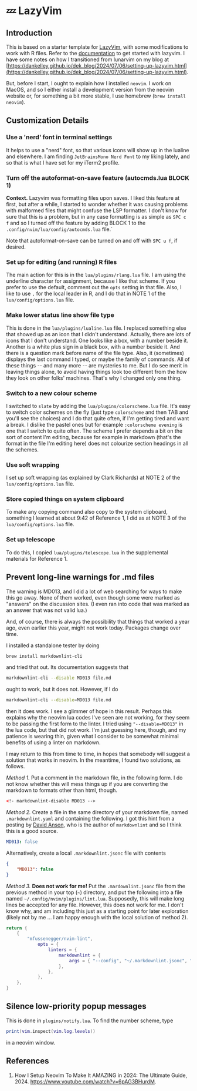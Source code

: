 # 💤 LazyVim

## Introduction

This is based on a starter template for [LazyVim](https://github.com/LazyVim/LazyVim), with some modifications to work with R files. Refer to the [documentation](https://lazyvim.github.io/installation) to get started with lazyvim.  I have some notes on how I transitioned from lunarvim on my blog at [https://dankelley.github.io/dek_blog/2024/07/06/setting-up-lazyvim.html](https://dankelley.github.io/dek_blog/2024/07/06/setting-up-lazyvim.html).

But, before I start, I ought to explain how I installed `neovim`. I work on MacOS, and so I either install a development version from the neovim website or, for something a bit more stable, I use homebrew (`brew install neovim`).

## Customization Details

### Use a 'nerd' font in terminal settings

It helps to use a "nerd" font, so that various icons will show up in the lualine and elsewhere.  I am finding `JetBrainsMono Nerd Font` to my liking lately, and so that is what I have set for my iTerm2 profile.

### Turn off the autoformat-on-save feature (autocmds.lua BLOCK 1)

**Context.** Lazyvim was formatting files upon saves.  I liked this feature at first, but after a while, I started to wonder whether it was causing problems with malformed files that might confuse the LSP formatter.  I don't know for sure that this is a problem, but in any case formatting is as simple as `SPC c f` and so I turned off the feature by adding BLOCK 1 to the `.config/nvim/lua/config/autocmds.lua` file.`

Note that autoformat-on-save can be turned on and off with `SPC u f`, if desired.

### Set up for editing (and running) R files

The main action for this is in the `lua/plugins/rlang.lua` file.  I am using the underline character for assignment, because I like that scheme.  If you prefer to use the default, comment out the `opts` setting in that file.  Also, I like to use `,` for the local leader in R, and I do that in NOTE 1 of the `lua/config/options.lua` file.

### Make lower status line show file type

This is done in the `lua/plugins/lualine.lua` file.  I replaced something else that showed up as an icon that I didn't understand.  Actually, there are lots of icons that I don't understand.  One looks like a box, with a number beside it. Another is a white plus sign in a black box, with a number beside it.  And there is a question mark before name of the file type.  Also, it (sometimes) displays the last command I typed, or maybe the family of commands. All of these things -- and many more -- are mysteries to me.  But I do see merit in leaving things alone, to avoid having things look too different from the how they look on other folks' machines.  That's why I changed only one thing.

### Switch to a new colour scheme

I switched to `slate` by adding the `lua/plugins/colorscheme.lua` file. It's easy to switch color schemes on the fly (just type `colorscheme` and then TAB and you'll see the choices) and I do that quite often, if I'm getting tired and want a break. I dislike the pastel ones but for example `:colorscheme evening` is one that I switch to quite often. The scheme I prefer depends a bit on the sort of content I'm editing, because for example in markdown (that's the format in the file I'm editing here) does not colourize section headings in all the schemes.

### Use soft wrapping

I set up soft wrapping (as explained by Clark Richards) at NOTE 2 of the `lua/config/options.lua` file.

### Store copied things on system clipboard

To make any copying command also copy to the system clipboard, something I learned at about 9:42 of Reference 1, I did as at NOTE 3 of the `lua/config/options.lua` file.

### Set up telescope

To do this, I copied `lua/plugins/telescope.lua` in the supplemental materials for Reference 1.

## Prevent long-line warnings for .md files

The warning is MD013, and I did a lot of web searching for ways to make this go away.  None of them worked, even though some were marked as "answers" on the discussion sites.  (I even ran into code that was marked as an answer that was not valid lua.)

And, of course, there is always the possibility that things that worked a year ago, even earlier this year, might not work today.  Packages change over time.

I installed a standalone tester by doing

```sh
brew install markdownlint-cli
```

and tried that out.  Its documentation suggests that

```sh
markdownlint-cli --disable MD013 file.md
```

ought to work, but it does not.  However, if I do

```sh
markdownlint-cli --disable=MD013 file.md
```

then it does work.  I see a glimmer of hope in this result.  Perhaps this explains why the neovim lua codes I've seen are not working, for they seem to be passing the first form to the linter. I tried using `"--disable=MD013"` in the lua code, but that did not work.  I'm just guessing here, though, and my patience is wearing thin, given what I consider to be somewhat minimal benefits of using a linter on markdown.

I may return to this from time to time, in hopes that somebody will suggest a solution that works in neovim.  In the meantime, I found two solutions, as follows.

*Method 1.* Put a comment in the markdown file, in the following form.  I do not know whether this will mess things up if you are converting the markdown to formats other than html, though.

```html
<!- markdownlint-disable MD013 -->
```

*Method 2.* Create a file in the same directory of your markdown file, named `.markdownlint.yaml` and containing the following.  I got this hint from a posting by [David Anson](https://github.com/DavidAnson/markdownlint/blob/v0.32.1/schema/.markdownlint.yaml), who is the author of `markdownlint` and so I think this is a good source.

```yaml
MD013: false
```

Alternatively, create a local `.markdownlint.jsonc` file with contents

```json
{
    "MD013": false
}
```

*Method 3.* **Does not work for me!**  Put the `.mardownlint.jsonc` file from the previous method in your top (`~`) directory, and put the following into a file named `~/.config/nvim/plugins/lint.lua`.  Supposedly, this will make long lines be accepted for any file.  However, this does not work for me.  I don't know why, and am including this just as a starting point for later exploration (likely not by me ... I am happy enough with the local solution of method 2).

```lua
return {
    {
        "mfussenegger/nvim-lint",
            opts = {
                linters = {
                    markdownlint = {
                        args = { "--config", "~/.markdownlint.jsonc", "--" },
                    },
                },
            },
    },
}
```

## Silence low-priority popup messages

This is done in `plugins/notify.lua`. To find the number scheme, type

```lua
print(vim.inspect(vim.log.levels))
```

in a neovim window.

## References

1. How I Setup Neovim To Make It AMAZING in 2024: The Ultimate Guide, 2024. <https://www.youtube.com/watch?v=6pAG3BHurdM>.
